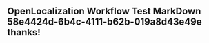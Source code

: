<properties
ms.topic="hero-topic"
ms.test1="hero-topic"
ms.test2="test"/>

## OpenLocalization Workflow Test MarkDown 58e4424d-6b4c-4111-b62b-019a8d43e49e thanks!
